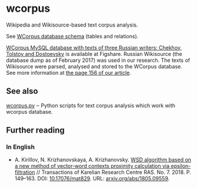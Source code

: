 # wcorpus
Wikipedia and Wikisource-based text corpus analysis.

See [WCorpus database schema](https://github.com/componavt/wcorpus/wiki/SQL#machine-readable-database-schema) (tables and relations).

[WCorpus MySQL database with texts of three Russian writers: Chekhov, Tolstoy and Dostoevsky](https://doi.org/10.6084/m9.figshare.5938150.v1) 
is available at Figshare. Russian Wikisource (the database dump as of February 2017) 
was used in our research. The texts of Wikisource were parsed, analysed and stored 
to the WCorpus database. See more information at [the page 156 of our article](https://arxiv.org/pdf/1805.09559.pdf#page=8).


## See also ##

[wcorpus.py](https://github.com/componavt/wcorpus.py) ‒ Python scripts for text corpus analysis which work with wcorpus database.



## Further reading ##
### In English ###
  * A. Kirillov, N. Krizhanovskaya, A. Krizhanovsky. [WSD algorithm based on a new method of vector-word contexts proximity calculation via epsilon-filtration](https://arxiv.org/abs/1805.09559) // Transactions of Karelian Research Centre RAS. No. 7. 2018. P. 149–163. DOI: [10.17076/mat829](http://journals.krc.karelia.ru/index.php/mathem/article/view/829). URL: [arxiv.org/abs/1805.09559](https://arxiv.org/abs/1805.09559).
